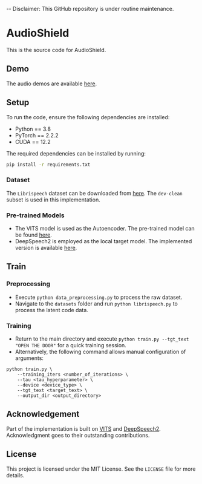-- Disclaimer: This GitHub repository is under routine maintenance.

# AudioShield

This is the source code for AudioShield.

## Demo
The audio demos are available [here](https://sites.google.com/view/lstuap).

## Setup

To run the code, ensure the following dependencies are installed:

- Python == 3.8
- PyTorch == 2.2.2
- CUDA == 12.2

The required dependencies can be installed by running:

```bash
pip install -r requirements.txt
```

### Dataset

The `Librispeech` dataset can be downloaded from [here](https://www.openslr.org/12). The `dev-clean` subset is used in this implementation.

### Pre-trained Models

- The VITS model is used as the Autoencoder. The pre-trained model can be found [here](<https://drive.google.com/drive/folders/1ksarh-cJf3F5eKJjLVWY0X1j1qsQqiS2>).
- DeepSpeech2 is employed as the local target model. The implemented version is available [here](<https://github.com/SeanNaren/deepspeech.pytorch>).

## Train

### Preprocessing

- Execute `python data_preprocessing.py` to process the raw dataset.
- Navigate to the `datasets` folder and run `python librispeech.py` to process the latent code data.

### Training

- Return to the main directory and execute `python train.py --tgt_text "OPEN THE DOOR"` for a quick training session.
- Alternatively, the following command allows manual configuration of arguments:

```shell
python train.py \
	--training_iters <number_of_iterations> \
	--tau <tau_hyperparameter> \
	--device <device_type> \
	--tgt_text <target_text> \
	--output_dir <output_directory>
```

## Acknowledgement

Part of the implementation is built on [VITS](https://github.com/jaywalnut310/vits) and [DeepSpeech2](<https://github.com/SeanNaren/deepspeech.pytorch>). Acknowledgment goes to their outstanding contributions.

## License

This project is licensed under the MIT License. See the `LICENSE` file for more details.

